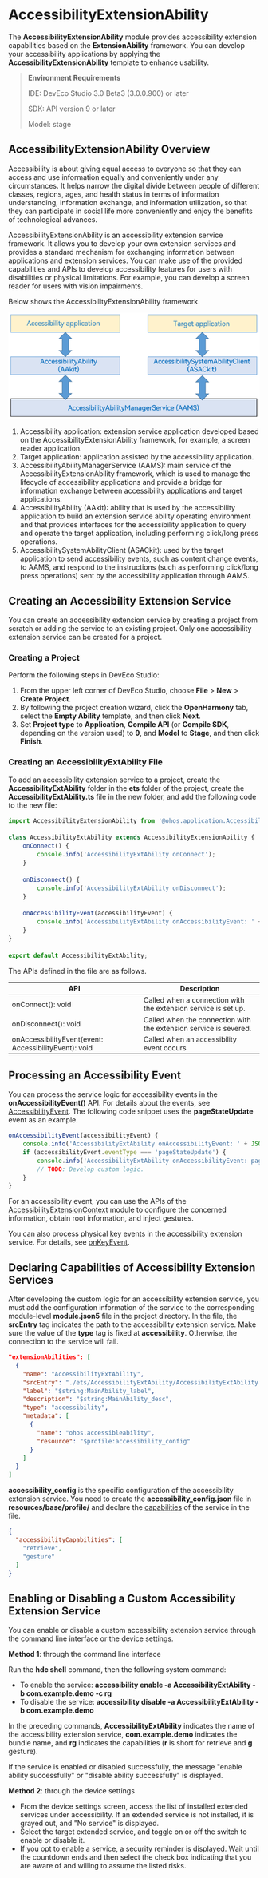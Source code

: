 # AccessibilityExtensionAbility

The **AccessibilityExtensionAbility** module provides accessibility extension capabilities based on the **ExtensionAbility** framework. You can develop your accessibility applications by applying the **AccessibilityExtensionAbility** template to enhance usability.

> **Environment Requirements**
>
> IDE: DevEco Studio 3.0 Beta3 (3.0.0.900) or later
>
> SDK: API version 9 or later
>
> Model: stage

## AccessibilityExtensionAbility Overview

Accessibility is about giving equal access to everyone so that they can access and use information equally and conveniently under any circumstances. It helps narrow the digital divide between people of different classes, regions, ages, and health status in terms of information understanding, information exchange, and information utilization, so that they can participate in social life more conveniently and enjoy the benefits of technological advances.

AccessibilityExtensionAbility is an accessibility extension service framework. It allows you to develop your own extension services and provides a standard mechanism for exchanging information between applications and extension services. You can make use of the provided capabilities and APIs to develop accessibility features for users with disabilities or physical limitations. For example, you can develop a screen reader for users with vision impairments.

Below shows the AccessibilityExtensionAbility framework.

![AccessibilityFramework](figures/AccessibilityFramework.png)

1. Accessibility application: extension service application developed based on the AccessibilityExtensionAbility framework, for example, a screen reader application.
2. Target application: application assisted by the accessibility application.
3. AccessibilityAbilityManagerService (AAMS): main service of the AccessibilityExtensionAbility framework, which is used to manage the lifecycle of accessibility applications and provide a bridge for information exchange between accessibility applications and target applications.
4. AccessibilityAbility (AAkit): ability that is used by the accessibility application to build an extension service ability operating environment and that provides interfaces for the accessibility application to query and operate the target application, including performing click/long press operations.
5. AccessibilitySystemAbilityClient (ASACkit): used by the target application to send accessibility events, such as content change events, to AAMS, and respond to the instructions (such as performing click/long press operations) sent by the accessibility application through AAMS.

## Creating an Accessibility Extension Service

You can create an accessibility extension service by creating a project from scratch or adding the service to an existing project. Only one accessibility extension service can be created for a project.

### Creating a Project

Perform the following steps in DevEco Studio:
1. From the upper left corner of DevEco Studio, choose **File** > **New** > **Create Project**.
2. By following the project creation wizard, click the **OpenHarmony** tab, select the **Empty Ability** template, and then click **Next**.
3. Set **Project type** to **Application**, **Compile API** (or **Compile SDK**, depending on the version used) to **9**, and **Model** to **Stage**, and then click **Finish**.

### Creating an AccessibilityExtAbility File

To add an accessibility extension service to a project, create the **AccessibilityExtAbility** folder in the **ets** folder of the project, create the **AccessibilityExtAbility.ts** file in the new folder, and add the following code to the new file:

```typescript
import AccessibilityExtensionAbility from '@ohos.application.AccessibilityExtensionAbility';

class AccessibilityExtAbility extends AccessibilityExtensionAbility {
    onConnect() {
        console.info('AccessibilityExtAbility onConnect');
    }

    onDisconnect() {
        console.info('AccessibilityExtAbility onDisconnect');
    }

    onAccessibilityEvent(accessibilityEvent) {
        console.info('AccessibilityExtAbility onAccessibilityEvent: ' + JSON.stringify(accessibilityEvent));
    }
}

export default AccessibilityExtAbility;
```

The APIs defined in the file are as follows.

| API| Description|
| ---- | ---- |
| onConnect(): void | Called when a connection with the extension service is set up.|
| onDisconnect(): void | Called when the connection with the extension service is severed.|
| onAccessibilityEvent(event: AccessibilityEvent): void | Called when an accessibility event occurs|

## Processing an Accessibility Event

You can process the service logic for accessibility events in the **onAccessibilityEvent()** API. For details about the events, see [AccessibilityEvent](../reference/apis/js-apis-application-accessibilityExtensionAbility.md#accessibilityevent). The following code snippet uses the **pageStateUpdate** event as an example.

```typescript
onAccessibilityEvent(accessibilityEvent) {
    console.info('AccessibilityExtAbility onAccessibilityEvent: ' + JSON.stringify(accessibilityEvent));
    if (accessibilityEvent.eventType === 'pageStateUpdate') {
        console.info('AccessibilityExtAbility onAccessibilityEvent: pageStateUpdate');
        // TODO: Develop custom logic.
    }
}
```
For an accessibility event, you can use the APIs of the [AccessibilityExtensionContext](../reference/apis/js-apis-inner-application-accessibilityExtensionContext.md) module to configure the concerned information, obtain root information, and inject gestures.

You can also process physical key events in the accessibility extension service. For details, see [onKeyEvent](../reference/apis/js-apis-application-accessibilityExtensionAbility.md#accessibilityextensionabilityonkeyevent).

## Declaring Capabilities of Accessibility Extension Services

After developing the custom logic for an accessibility extension service, you must add the configuration information of the service to the corresponding module-level **module.json5** file in the project directory. In the file, the **srcEntry** tag indicates the path to the accessibility extension service. Make sure the value of the **type** tag is fixed at **accessibility**. Otherwise, the connection to the service will fail.

```json
"extensionAbilities": [
  {
    "name": "AccessibilityExtAbility",
    "srcEntry": "./ets/AccessibilityExtAbility/AccessibilityExtAbility.ts",
    "label": "$string:MainAbility_label",
    "description": "$string:MainAbility_desc",
    "type": "accessibility",
    "metadata": [
      {
        "name": "ohos.accessibleability",
        "resource": "$profile:accessibility_config"
      }
    ]
  }
]
```
**accessibility_config** is the specific configuration of the accessibility extension service. You need to create the **accessibility_config.json** file in **resources/base/profile/** and declare the [capabilities](../reference/apis/js-apis-accessibility.md#capability) of the service in the file.
```json
{
  "accessibilityCapabilities": [
    "retrieve",
    "gesture"
  ]
}
```
## Enabling or Disabling a Custom Accessibility Extension Service

You can enable or disable a custom accessibility extension service through the command line interface or the device settings. 

**Method 1**: through the command line interface

Run the **hdc shell** command, then the following system command:

- To enable the service: **accessibility enable -a AccessibilityExtAbility -b com.example.demo -c rg**
- To disable the service: **accessibility disable -a AccessibilityExtAbility -b com.example.demo**

In the preceding commands, **AccessibilityExtAbility** indicates the name of the accessibility extension service, **com.example.demo** indicates the bundle name, and **rg** indicates the capabilities (**r** is short for retrieve and **g** gesture).

If the service is enabled or disabled successfully, the message "enable ability successfully" or "disable ability successfully" is displayed.


 **Method 2**: through the device settings
- From the device settings screen, access the list of installed extended services under accessibility.
If an extended service is not installed, it is grayed out, and "No service" is displayed.
- Select the target extended service, and toggle on or off the switch to enable or disable it.
- If you opt to enable a service, a security reminder is displayed. Wait until the countdown ends and then select the check box indicating that you are aware of and willing to assume the listed risks.
